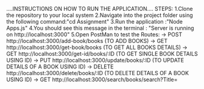....INSTRUCTIONS ON HOW TO RUN THE APPLICATION....
STEPS:
1.Clone the repository to your local system
2.Navigate into the project folder using the following command:"cd Assignment"
3.Run the application :"Node Apps.js"
4.You should see this message in the terminal : "Server is running on http://localhost:3000"
5.Open PostMan to test the Routes:
-> POST http://localhost:3000/add-book/books                         (TO ADD BOOKS)
-> GET http://localhost:3000/get-book/books                          (TO GET ALL BOOKS DETAILS)
-> GET http://localhost:3000/get-id/books/:ID                        (TO GET SINGLE BOOK DETAILS USING ID)
-> PUT http://localhost:3000/update/books/:ID                        (TO UPDATE DETAILS OF A BOOK USING ID)
-> DELETE http://localhost:3000/delete/books/:ID                     (TO DELETE DETAILS OF A BOOK USING ID)
-> GET http://localhost:3000/search/books/search?Title=<title name>  (TO SEARCH FOR A BOOK USING TITLE )
